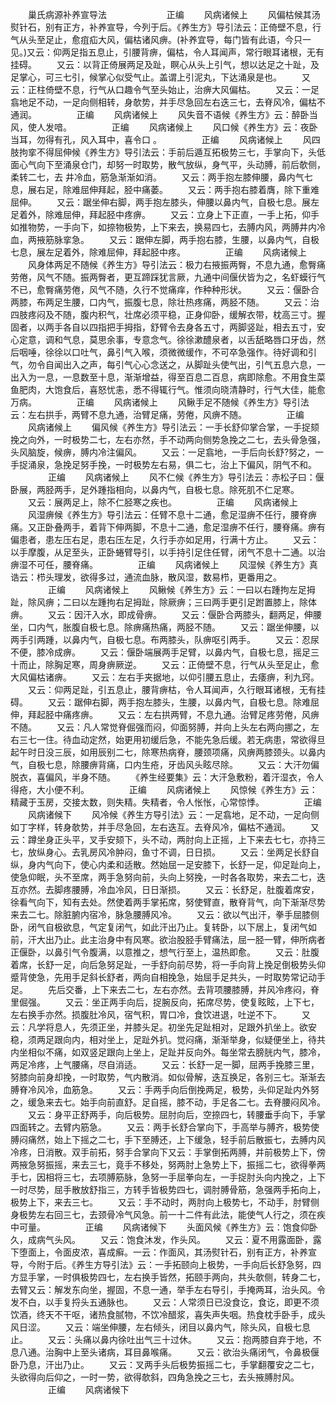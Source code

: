 <!-- { "loadSidebar": true } -->

　　巢氏病源补养宣导法
　　
　　
　　正编
　　风病诸候上
　　风偏枯候其汤熨针石，别有正方，补养宣导，今列于后。《养生方》导引法云：正倚壁不息，行气从头至足止，愈疽疝大风，偏枯诸风痹。(补养宜导，每门皆有此语，今只一见。)又云：仰两足指五息止，引腰背痹，偏枯，令人耳闻声，常行眼耳诸根，无有挂碍。
　　又云：以背正倚展两足及趾，瞑心从头上引气，想以达足之十趾，及足掌心，可三七引，候掌心似受气止。盖谓上引泥丸，下达涌泉是也。
　　又云：正柱倚壁不息，行气从口趣令气至头始止，治痹大风偏枯。
　　又云：一足翕地足不动，一足向侧相转，身欹势，并手尽急回左右迭三七，去脊风冷，偏枯不通润。
　　
　　正编
　　风病诸候上
　　风失音不语候《养生方》云：醉卧当风，使人发喑。
　　
　　正编
　　风病诸候上
　　风口候《养生方》云：夜卧当耳，勿得有孔，风入耳中，喜令口 。
　　
　　正编
　　风病诸候上
　　风四肢拘挛不得屈伸候《养生方》导引法云：手前后遁互拓极势三七，手掌向下，头低面心气向下至涌泉仓门，却努一时取势，散气放纵，身气平，头动膊，前后欹侧，柔转二七，去 井冷血，筋急渐渐如消。
　　又云：两手抱左膝伸腰，鼻内气七息，展右足，除难屈伸拜起，胫中痛萎。
　　又云：两手抱右膝着膺，除下重难屈伸。
　　又云：踞坐伸右脚，两手抱左膝头，伸腰以鼻内气，自极七息。展左足着外，除难屈伸，拜起胫中疼痹。
　　又云：立身上下正直，一手上拓，仰手如推物势，一手向下，如捺物极势，上下来去，换易四七，去膊内风，两膊井内冷血，两掖筋脉挛急。
　　又云：踞伸左脚，两手抱右膝，生腰，以鼻内气，自极七息，展左足着外，除难屈伸，拜起胫中疼。
　　
　　正编
　　风病诸候上
　　风身体两足不随候《养生方》导引法云：极力右掖振两臀，不息九通，愈臀痛劳倦，风气不随。振两臀者，更互蹄踩犹言厥，九通中间偃伏皆为之，名虾蟆行气不已，愈臀痛劳倦，风气不随，久行不觉痛痒，作种种形状。
　　又云：偃卧合两膝，布两足生腰，口内气，振腹七息，除壮热疼痛，两胫不随。
　　又云：治四肢疼闷及不随，腹内积气，壮席必须平稳，正身仰卧，缓解衣带，枕高三寸。握固者，以两手各自以四指把手拇指，舒臂令去身各五寸，两脚竖趾，相去五寸，安心定意，调和气息，莫思余事，专意念气。徐徐漱醴泉者，以舌舐略唇口牙齿，然后咽唾，徐徐以口吐气，鼻引气入喉，须微微缓作，不可卒急强作。待好调和引气，勿令自闻出入之声，每引气心心念送之，从脚趾头使气出，引气五息六息，一出入为一息，一息数至十息，渐渐增益，得至百息二百息，病即除愈。不用食生菜鱼肥肉，大饱食后，喜怒忧恚，悉不得辄行气。惟须向晓清静时，行气大佳，能愈万病。
　　
　　正编
　　风病诸候上
　　风鳅手足不随候《养生方》导引法云：左右拱手，两臂不息九通，治臂足痛，劳倦，风痹不随。
　　
　　正编
　　风病诸候上
　　偏风候《养生方》导引法云：一手长舒仰掌合掌，一手捉颏挽之向外，一时极势二七，左右亦然，手不动两向侧势急挽之二七，去头骨急强，头风脑旋，候痹，膊内冷注偏风。
　　又云：一足翕地，一手后向长舒?努之，一手捉涌泉，急挽足努手挽，一时极势左右易，俱二七，治上下偏风，阴气不和。
　　
　　正编
　　风病诸候上
　　风不仁候《养生方》导引法云：赤松子曰：偃卧展，两胫两手，足外踵指相向，以鼻内气，自极七息。除死肌不仁足寒。
　　又云：展两足上，除不仁胫寒之疾也。
　　
　　正编
　　风病诸候上
　　风湿痹候《养生方》导引法云：任臂不息十二通，愈足湿痹不任行，腰脊痹痛。又正卧叠两手，着背下伸两脚，不息十二通，愈足湿痹不任行，腰脊痛。痹有偏患者，患左压右足，患右压左足，久行手亦如足用，行满十方止。
　　又云：以手摩腹，从足至头，正卧蜷臂导引，以手持引足住任臂，闭气不息十二通。以治痹湿不可任，腰脊痛。
　　
　　正编
　　风病诸候上
　　风湿候《养生方》真诰云：栉头理发，欲得多过，通流血脉，散风湿，数易栉，更番用之。
　　
　　正编
　　风病诸候上
　　风鳅候《养生方》云：一曰以右踵拘左足拇趾，除风痹；二曰以左踵拘右足拇趾，除厥痹；三曰两手更引足跗置膝上，除体痹。
　　又云：因汗入水，即成骨痹。
　　又云：偃卧合两膝头，翻两足，伸腰坐，口内气，胀腹自极七息。除痹痛热痛，两胫不随。
　　又云：踞坐伸腰，以两手引两踵，以鼻内气，自极七息。布两膝头，队痹呕引两手。
　　又云：忍尿不便，膝冷成痹。
　　又云：偃卧端展两手足臂，以鼻内气，自极七息，摇足三十而止，除胸足寒，周身痹厥逆。
　　又云：正倚壁不息，行气从头至足止，愈大风偏枯诸痹。
　　又云：左右手夹据地，以仰引腰五息止，去痿痹，利九窍。
　　又云：仰两足趾，引五息止，腰背痹枯，令人耳闻声，久行眼耳诸根，无有挂碍。
　　又云：踞伸右脚，两手抱左膝头，生腰，以鼻内气，自极七息。除难屈伸，拜起胫中痛疼痹。
　　又云：左右拱两臂，不息九通。治臂足疼劳倦，风痹不随。
　　又云：凡人常觉脊倔强而闷，仰面努膊，并向上头左右两向挪之，左右三七一住。待血动定然，始更用初缓后急，不能先急后缓。若无病患，常欲得旦起午时日没三辰，如用辰别二七，除寒热病脊，腰颈项痛，风痹两膝颈头。以鼻内气，自极七息，除腰痹背痛，口内生疮，牙齿风头眩尽除。
　　又云：大汗勿偏脱衣，喜偏风，半身不随。
　　《养生经要集》云：大汗急敷粉，着汗湿衣，令人得疮，大小便不利。
　　
　　正编
　　风病诸候上
　　风惊候《养生方》云：精藏于玉房，交接太数，则失精。失精者，令人怅怅，心常惊悸。
　　
　　正编
　　风病诸候下
　　风冷候《养生方导引法》云：一足翕地，足不动，一足向侧如丁字样，转身欹势，并手尽急回，左右迭互。去脊风冷，偏枯不通润。
　　又云：蹲坐身正头平，叉手安颏下，头不动，两肘向上正摇，上下来去七七，亦持三七，放纵身心。去乳房风冷肿闷，鱼寸不调，日日损。
　　又云：坐两足长舒自纵，身内气向下，使心内柔和适散。然始屈一足安膝下，长舒一足，仰足趾向上，使急仰眠，头不至席，两手急努向前，头向上努挽，一时各各取势，来去二七，迭互亦然。去脚疼腰膊，冷血冷风，日日渐损。
　　又云：长舒足，肚腹着席安，徐看气向下，知有去处。然使着两手掌拓席，努使臂直，散脊背气，向下渐渐尽势来去二七。除脏腑内宿冷，脉急腰膊风冷。
　　又云：欲以气出汗，拳手屈膝侧卧，闭气自极欲息，气定复闭气，如此汗出乃止。复转卧，以下居上，复闭气如前，汗大出乃止。此主治身中有风寒。欲治股胫手臂痛法，屈一胫一臂，伸所病者正偃卧，以鼻引气令腹满，以意推之，想气行至上，温热即愈。
　　又云：肚腹着席，长舒一足，向后急努足趾，一手舒向前尽势，将一手向背上挽足倒极势头仰蹙背使急，先用手足斜长舒者，两向自相挽急，始屈手足共头，一时取势常记动手足。
　　先后交番，上下来去二七，左右亦然。去背项腰膝膊，并风冷疼闷，脊里倔强。
　　又云：坐正两手向后，捉腕反向，拓席尽势，使复眩眩，上下七，左右换手亦然。损腹肚冷风，宿气积，胃口冷，食饮进退，吐逆不下。
　　又云：凡学将息人，先须正坐，并膝头足。初坐先足趾相对，足跟外扒坐上。欲安稳，须两足跟向内，相对坐上，足趾外扒。觉闷痛，渐渐举身，似疑便坐上，待共内坐相似不痛，如双竖足跟向上坐上，足趾并反向外。每坐常去膀胱内气，膝冷，两足冷疼，上气腰痛，尽自消适。
　　又云：长舒一足一脚，屈两手挽膝三里，努膝向前身却挽，一时取势，气内散消。如似骨解，迭互换足，各别三七。渐渐去膊脊冷风冷，血筋急。
　　又云：手两手向后倒挽两足，极势，头仰足趾内外努之，缓急来去七。始手向前直舒。足自摇，膝不动，手足各二七。去脊腰闷风冷。
　　又云：身平正舒两手，向后极势。屈肘向后，空捺四七，转腰垂手向下，手掌四面转之。去臂内筋急。
　　又云：两手长舒合掌向下，手高举与膊齐，极势使膊闷痛然，始上下摇之二七，手下至膊还，上下缓急，轻手前后散振七，去膊内风冷疼，日消散。双手前拓，努手合掌向下又云：手掌倒拓两膊，并前极势上下，傍两掖急努振摇，来去三七，竟手不移处，努两肘上急势上下，振摇二七，欲得拳两手七，因相将三七，去项膊筋脉，急努一手屈拳向左，一手捉肘头向内挽之，上下一时尽势，屈手散放舒指三，方转手皆极势四七，调肘膊骨筋，急强两手拓向上，极势上下，来去三七。
　　又云：手不动时，两肘向上极势七，不动手，肘臂侧身极势左右回三七，去颈骨冷气风急。前一十二件有此法，能使气人行之，须在疾中可量。
　　
　　正编
　　风病诸候下
　　头面风候《养生方》云：饱食仰卧久，成病气头风。
　　又云：饱食沐发，作头风。
　　又云：夏不用露面卧，露下堕面上，令面皮浓，喜成癣。一云：作面风，其汤熨针石，别有正方，补养宣导，今附于后。《养生方导引法》云：一手拓颐向上极势，一手向后长舒急努，四方显手掌，一时俱极势四七，左右换手皆然，拓颐手两向，共头欹侧，转身二七，去臂又云：解发东向坐，握固，不息一通，举手左右导引，手掩两耳，治头风。令发不白，以手复捋头五通脉也。
　　又云：人常须日已没食讫，食讫，即更不须饮酒，终天不干呕，诸热食腻物，不饮冷醋浆，喜失声失咽。热食枕手卧手，成头风日涩。
　　又云：端坐伸腰，左右倾头，闭目以鼻内气，除头风，自极七息止。
　　又云：头痛以鼻内徐吐出气三十过休。
　　又云：抱两膝自弃于地，不息八通。治胸中上至头诸病，耳目鼻喉痛。
　　又云：欲治头痛闭气，令鼻极偃卧乃息，汗出乃止。
　　又云：叉两手头后极势振摇二七，手掌翻覆安之二七，头欲得向后仰之，一时一势，欲得欹斜，四角急挽之三七，去头掖膊肘风。
　　
　　正编
　　风病诸候下
